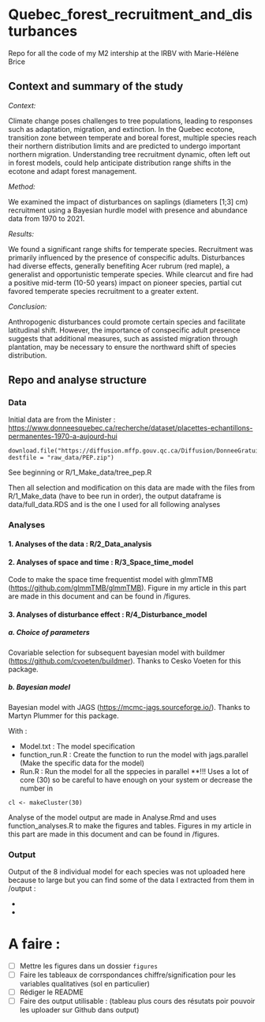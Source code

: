 # Quebec_forest_recruitment_and_disturbances
 Repo for all the code of my M2 intership at the IRBV with Marie-Hélène Brice

## Context and summary of the study

*Context:* 

Climate change poses challenges to tree populations, leading to responses such as adaptation, migration, and extinction. In the Quebec ecotone, transition zone between temperate and boreal forest, multiple species reach their northern distribution limits and are predicted to undergo important northern migration. Understanding tree recruitment dynamic, often left out in forest models, could help anticipate distribution range shifts in the ecotone and adapt forest management.

*Method:* 

We examined the impact of disturbances on saplings (diameters [1;3] cm) recruitment using a Bayesian hurdle model with presence and abundance data from 1970 to 2021.

*Results:*

We found a significant range shifts for temperate species. Recruitment was primarily influenced by the presence of conspecific adults. Disturbances had diverse effects, generally benefiting Acer rubrum (red maple), a generalist and opportunistic temperate species. While clearcut and fire had a positive mid-term (10-50 years) impact on pioneer species, partial cut favored temperate species recruitment to a greater extent.

*Conclusion:*

Anthropogenic disturbances could promote certain species and facilitate latitudinal shift.  However, the importance of conspecific adult presence suggests that additional measures, such as assisted migration through plantation, may be necessary to ensure the northward shift of species distribution.


## Repo and analyse structure

### Data

Initial data are from the Minister : https://www.donneesquebec.ca/recherche/dataset/placettes-echantillons-permanentes-1970-a-aujourd-hui

```{r}
download.file("https://diffusion.mffp.gouv.qc.ca/Diffusion/DonneeGratuite/Foret/DONNEES_FOR_ECO_SUD/Placettes_permanentes/PEP_GPKG.zip", destfile = "raw_data/PEP.zip")
```

See beginning or R/1_Make_data/tree_pep.R

Then all selection and modification on this data are made with the files from
R/1_Make_data (have to bee run in order), the output dataframe is data/full_data.RDS and is the one I used for all following analyses

### Analyses

#### 1. Analyses of the data : R/2_Data_analysis

#### 2. Analyses of space and time : R/3_Space_time_model

Code to make the space time frequentist model with glmmTMB (https://github.com/glmmTMB/glmmTMB).
Figure in my article in this part are made in this document and can be found in /figures.

#### 3. Analyses of disturbance effect : R/4_Disturbance_model

##### a. Choice of parameters

Covariable selection for subsequent bayesian model with buildmer (https://github.com/cvoeten/buildmer). Thanks to Cesko Voeten for this package.

##### b. Bayesian model

Bayesian model with JAGS (https://mcmc-jags.sourceforge.io/). Thanks to Martyn Plummer for this package.

With :
- Model.txt : The model specification
- function_run.R : Create the function to run the model with jags.parallel
(Make the specific data for the model)
- Run.R : Run the model for all the sppecies in parallel **!!! Uses a lot of core (30) so be careful to have enough on your system or decrease the number in

```{r}
cl <- makeCluster(30)
```

Analyse of the model output are made in Analyse.Rmd and uses function_analyses.R to make the figures and tables. Figures in my article in this part are made in this document and can be found in /figures.

### Output

Output of the 8 individual model for each species was not uploaded here because to large but you can find some of the data I extracted from them in /output :

- 
- 


# A faire :

- [ ] Mettre les figures dans un dossier `figures`
- [ ] Faire les tableaux de corrspondances chiffre/signification pour les variables qualitatives (sol en particulier)
- [ ] Rédiger le README
- [ ] Faire des output utilisable : (tableau plus cours des résutats poir pouvoir les uploader sur Github dans output)